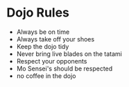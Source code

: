 Dojo Rules
==========
* Always be on time
* Always take off your shoes
* Keep the dojo tidy
* Never bring live blades on the tatami
* Respect your opponents
* Mo Sensei's should be respected
* no coffee in the dojo

